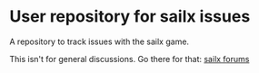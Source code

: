 # User repository for sailx issues
A repository to track issues with the sailx game. 

This isn't for general discussions. Go there for that: [sailx forums](http://www.sailx.com/forums/index)
